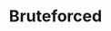 ---
layout: collection
title: Bruteforced
excerpt: A collection of articles on data structures, algorithms, competitive programming, and Leetcode. Oh oh.. and there are some interview preparation goodies too!
header:
  overlay_image: /assets/images/pages/blog-3.jpg
  overlay_filter: 0.5
collection: blog
permalink: /blog/page3/
author_profile: true
---